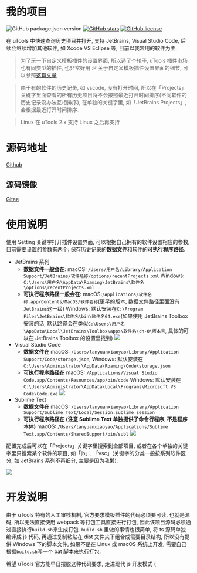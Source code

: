# 我的项目

![GitHub package.json version](https://img.shields.io/github/package-json/v/LanyuanXiaoyao-Studio/utools-recent-projects)
[![GitHub stars](https://img.shields.io/github/stars/LanyuanXiaoyao-Studio/utools-recent-projects)](https://github.com/LanyuanXiaoyao-Studio/utools-recent-projects/stargazers)
[![GitHub license](https://img.shields.io/github/license/LanyuanXiaoyao-Studio/utools-recent-projects)](https://github.com/LanyuanXiaoyao-Studio/utools-recent-projects)

在 uTools 中快速查询历史项目并打开, 支持 JetBrains, Visual Studio Code, 后续会继续增加其他软件, 如 Xcode VS Eclipse 等, 目前以我常用的软件为主.

> 为了玩一下自定义模板插件的设置界面, 所以造了个轮子, uTools 插件市场也有同类型的插件, 也非常好用 :P
> 关于自定义模板插件设置界面的细节, 可以参照[这篇文章](https://yuanliao.info/d/3979)

> 由于有的软件的历史记录, 如 vscode, 没有打开时间, 所以在「Projects」关键字里面查看的所有历史项目将不会按照最近打开时间排序(不同软件的历史记录没办法互相排序), 在单独的关键字里, 如「JetBrains Projects」, 会根据最近打开时间排序.

> Linux 在 uTools 2.x 支持 Linux 之后再支持

# 源码地址

[Github](https://github.com/LanyuanXiaoyao-Studio/utools-recent-projects)

## 源码镜像

[Gitee](https://gitee.com/LanyuanXiaoyao-Studio/utools-recent-projects)

# 使用说明

使用 Setting 关键字打开插件设置界面, 可以根据自己拥有的软件设置相应的参数, 目前需要设置的参数有两个: 保存历史记录的**数据文件**和软件的**可执行程序路径**.

- JetBrains 系列
    - **数据文件一般会在**:
      macOS: `/Users/用户名/Library/Application Support/JetBrains/软件名称/options/recentProjects.xml`
      Windows: `C:\Users\用户名\AppData\Roaming\JetBrains\软件名\options\recentProjects.xml`
    - **可执行程序路径一般会在**:
      macOS:`/Applications/软件名称.app/Contents/MacOS/软件名称`(更早的版本, 数据文件路径里面没有`JetBrains`这一级)
      Windows: 默认安装在`C:\Program Files\JetBrains\软件名\bin\软件名64.exe`(如果使用 JetBrains Toolbox 安装的话,
      默认路径会在类似`C:\Users\用户名\AppData\Local\JetBrains\Toolbox\apps\软件名\ch-0\版本号`, 具体的可以在 JetBrains Toolbox 的设置里找到)
      ![](https://z3.ax1x.com/2021/08/04/fktJsJ.png)
- Visual Studio Code
    - **数据文件在**
      macOS: `/Users/lanyuanxiaoyao/Library/Application Support/Code/storage.json`, Windows:
      默认安装在`C:\Users\Administrator\AppData\Roaming\Code\storage.json`
    - **可执行程序路径在**
      macOS: `/Applications/Visual Studio Code.app/Contents/Resources/app/bin/code`
      Windows: 默认安装在`C:\Users\Administrator\AppData\Local\Programs\Microsoft VS Code\Code.exe`
      ![](https://z3.ax1x.com/2021/08/04/fktRot.png)
- Sublime Text
    - **数据文件在**
      macOS: `/Users/lanyuanxiaoyao/Library/Application Support/Sublime Text/Local/Session.sublime_session`
    - **可执行程序路径在 (注意 Sublime Text 单独提供了命令行程序, 不是程序本体)**
      macOS: `/Users/lanyuanxiaoyao/Applications/Sublime Text.app/Contents/SharedSupport/bin/subl`
      ![](https://z3.ax1x.com/2021/08/09/f8UijS.png)

配置完成后可以在「Projects」关键字里搜索到全部项目, 或者在各个单独的关键字里只搜索某个软件的项目, 如「jb」, 「vsc」(关键字的分类一般按系列软件区分, 如 JetBrains 系列不再细分, 主要是因为我懒).

![](https://z3.ax1x.com/2021/08/04/fkUt4x.png)

# 开发说明

由于 uTools 特有的人工审核机制, 官方要求模板插件的代码必须要可读, 也就是源码, 所以无法直接使用 webpack 等打包工具直接进行打包, 因此该项目源码必须通过直接执行`build.sh`来生成打包. `build.sh`
里做的事情也很简单, 将 ts 源码单独编译成 js 代码, 再通过复制粘贴在 dist 文件夹下组合成需要目录结构, 所以没有提供 Windows 下的脚本文件, 如果不是在 Linux 或 macOS 系统上开发,
需要自己根据`build.sh`写一个 bat 脚本来执行打包.

希望 uTools 官方能早日摆脱这种代码要求, 走进现代 js 开发模式 (
